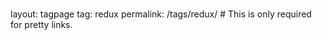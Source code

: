 ###
layout: tagpage
tag: redux
permalink: /tags/redux/ # This is only required for pretty links.
###